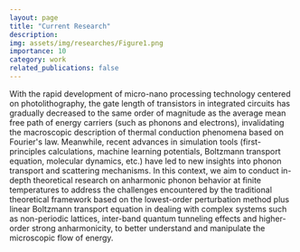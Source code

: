 ```yaml
---
layout: page
title: "Current Research"
description:  
img: assets/img/researches/Figure1.png
importance: 10
category: work
related_publications: false
---
```


With the rapid development of micro-nano processing technology centered on photolithography, the gate length of transistors in integrated circuits has gradually decreased to the same order of magnitude as the average mean free path of energy carriers (such as phonons and electrons), invalidating the macroscopic description of thermal conduction phenomena based on Fourier's law. Meanwhile, recent advances in simulation tools (first-principles calculations, machine learning potentials, Boltzmann transport equation, molecular dynamics, etc.) have led to new insights into phonon transport and scattering mechanisms. In this context, we aim to conduct in-depth theoretical research on anharmonic phonon behavior at finite temperatures to address the challenges encountered by the traditional theoretical framework based on the lowest-order perturbation method plus linear Boltzmann transport equation in dealing with complex systems such as non-periodic lattices, inter-band quantum tunneling effects and higher-order strong anharmonicity, to better understand and manipulate the microscopic flow of energy.




 

